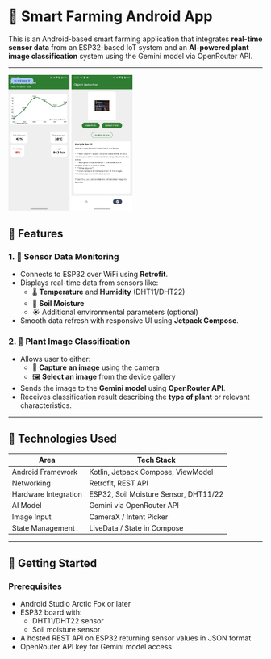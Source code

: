 # 🌱 Smart Farming Android App

This is an Android-based smart farming application that integrates **real-time sensor data** from an ESP32-based IoT system and an **AI-powered plant image classification** system using the Gemini model via OpenRouter API.

---

<p float="left">
  <img src="https://github.com/adityasinghkushwah17/IOT_project_for_smart_farming/blob/b4075fa3536fe3b9b26b6009d4b28476cf68cfd0/photo_2025-05-22_14-44-45.jpg?raw=true" width="24%" />
  <img src="https://github.com/adityasinghkushwah17/IOT_project_for_smart_farming/blob/b4075fa3536fe3b9b26b6009d4b28476cf68cfd0/photo_2025-05-22_14-44-38.jpg?raw=true" width="24%" />
</p>


## 📱 Features

### 1. 🔧 Sensor Data Monitoring
- Connects to ESP32 over WiFi using **Retrofit**.
- Displays real-time data from sensors like:
  - 🌡️ **Temperature** and **Humidity** (DHT11/DHT22)
  - 🌱 **Soil Moisture**
  - ☀️ Additional environmental parameters (optional)
- Smooth data refresh with responsive UI using **Jetpack Compose**.

### 2. 🌿 Plant Image Classification
- Allows user to either:
  - 📸 **Capture an image** using the camera
  - 🖼️ **Select an image** from the device gallery
- Sends the image to the **Gemini model** using **OpenRouter API**.
- Receives classification result describing the **type of plant** or relevant characteristics.

---

## 🔌 Technologies Used

| Area                  | Tech Stack                               |
|-----------------------|-------------------------------------------|
| Android Framework     | Kotlin, Jetpack Compose, ViewModel        |
| Networking            | Retrofit, REST API                        |
| Hardware Integration  | ESP32, Soil Moisture Sensor, DHT11/22     |
| AI Model              | Gemini via OpenRouter API                 |
| Image Input           | CameraX / Intent Picker                   |
| State Management      | LiveData / State in Compose               |

---

## 🚀 Getting Started

### Prerequisites
- Android Studio Arctic Fox or later
- ESP32 board with:
  - DHT11/DHT22 sensor
  - Soil moisture sensor
- A hosted REST API on ESP32 returning sensor values in JSON format
- OpenRouter API key for Gemini model access
